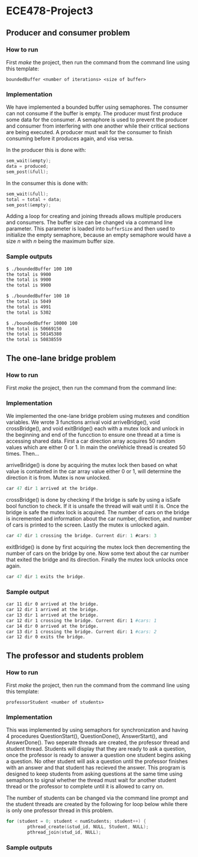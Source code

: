 # ECE478-Project3

## Producer and consumer problem

### How to run

First *make* the project, then run the command from the command line using this template:

`boundedBuffer <number of iterations> <size of buffer>`

### Implementation

We have implemented a bounded buffer using semaphores. The consumer can not consume if the buffer is empty. The producer must first produce some data for the consumer. A semaphore is used to prevent the producer and consumer from interfering with one another while their critical sections are being executed. A producer must wait for the consumer to finish consuming before it produces again, and visa versa.

In the producer this is done with:

```C
sem_wait(&empty);
data = produced;
sem_post(&full);
```

In the consumer this is done with:

```C
sem_wait(&full);
total = total + data;
sem_post(&empty);
```

Adding a loop for creating and joining threads allows multiple producers and consumers. The buffer size can be changed via a command line parameter. This parameter is loaded into `bufferSize` and then used to initialize the empty semaphore, because an empty semaphore would have a size *n* with *n* being the maximum buffer size.

### Sample outputs

```bash
$ ./boundedBuffer 100 100
the total is 9900
the total is 9900
the total is 9900
```

```bash
$ ./boundedBuffer 100 10
the total is 5049
the total is 4991
the total is 5302
```

```bash
$ ./boundedBuffer 10000 100
the total is 50669150
the total is 50145380
the total is 50838559
```

## The one-lane bridge problem

### How to run

First *make* the project, then run the command from the command line:

### Implementation

We implemented the one-lane bridge problem using mutexes and condition variables. We wrote 3 functions arrival void arriveBridge(), void crossBridge(), and void exitBridge() each with a mutex lock and unlock in the beginning and end of the funcction to ensure one thread at a time is accessing shared data. First a car direction array acquires 50 random values which are either 0 or 1. In main the oneVehicle thread is created 50 times. Then...

arriveBridge() is done by acquiring the mutex lock then based on what value is containted in the car array value either 0 or 1, will determine the direction it is from. Mutex is now unlocked.

```C
car 47 dir 1 arrived at the bridge.
```

crossBridge() is done by checking if the bridge is safe by using a isSafe bool function to check. If it is unsafe the thread will wait until it is. Once the bridge is safe the mutex lock is acquired. The number of cars on the bridge is incremented and information about the car number, direction, and number of cars is printed to the screen. Lastly the mutex is unlocked again.

```C
car 47 dir 1 crossing the bridge. Current dir: 1 #cars: 3
```

exitBridge() is done by first acquiring the mutex lock then decrementing the number of cars on the bridge by one. Now some text about the car number that exited the bridge and its direction. Finally the mutex lock unlocks once again.

```C
car 47 dir 1 exits the bridge.
```

### Sample output

```bash
car 11 dir 0 arrived at the bridge.
car 12 dir 1 arrived at the bridge.
car 13 dir 1 arrived at the bridge.
car 12 dir 1 crossing the bridge. Current dir: 1 #cars: 1
car 14 dir 0 arrived at the bridge.
car 13 dir 1 crossing the bridge. Current dir: 1 #cars: 2
car 12 dir 0 exits the bridge.
```

## The professor and students problem

### How to run

First *make* the project, then run the command from the command line using this template:

`professorStudent <number of students>`

### Implementation

This was implemented by using semaphors for synchronization and having 4 procedures QuestionStart(), QuestionDone(), AnswerStart(), and AnswerDone(). Two seperate threads are created, the professor thread and student thread. Students will display that they are ready to ask a question, once the professor is ready to answer a question one student begins asking a question. No other student will ask a question until the professor finishes with an answer and that student has recieved the answer. This program is designed to keep students from asking questions at the same time using semaphors to signal whether the thread must wait for another student thread or the professor to complete until it is allowed to carry on.

The number of students can be changed via the command line prompt and the student threads are created by the following for loop below while there is only one professor thread in this problem.

```C
for (student = 0; student < numStudents; student++) {
        pthread_create(&stud_id, NULL, Student, NULL);
        pthread_join(stud_id, NULL);
```

### Sample outputs

